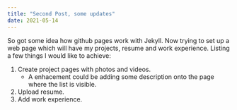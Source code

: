 ```yaml
---
title: "Second Post, some updates"
date: 2021-05-14
---
```

So got some idea how github pages work with Jekyll. Now trying to set up a web page which will have my projects, resume and work experience.
Listing a few things I would like to achieve:
1. Create project pages with photos and videos.
    - A enhacement could be adding some description onto the page where the list is visible.
2. Upload resume.
3. Add work experience.
